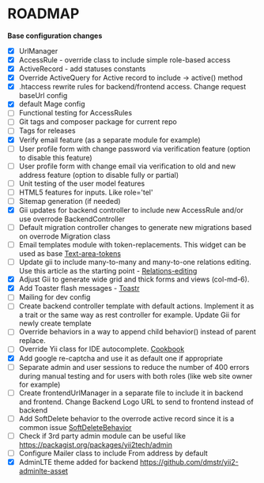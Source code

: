  # ROADMAP
 
 **Base configuration changes**
 
 - [x] UrlManager
 - [x] AccessRule - override class to include simple role-based access
 - [x] ActiveRecord - add statuses constants
 - [x] Override ActiveQuery for Active record to include -> active() method
 - [x] .htaccess rewrite rules for backend/frontend access. Change request baseUrl config
 - [x] default Mage config
 - [ ] Functional testing for AccessRules
 - [ ] Git tags and composer package for current repo
 - [ ] Tags for releases
 - [x] Verify email feature (as a separate module for example)
 - [ ] User profile form with change password via verification feature (option to disable this feature) 
 - [ ] User profile form with change email via verification to old and new address feature (option to disable fully or partial)
 - [ ] Unit testing of the user model features
 - [ ] HTML5 features for inputs. Like role='tel'
 - [ ] Sitemap generation (if needed)
 - [x] Gii updates for backend controller to include new AccessRule and/or use overrode BackendController
 - [ ] Default migration controller changes to generate new migrations based on overrode Migration class 
 - [ ] Email templates module with token-replacements. This widget can be used as base [Text-area-tokens](https://github.com/mmedojevicbg/yii2-text-area-tokens)
 - [ ] Update gii to include many-to-many and many-to-one relations editing. Use this article as the starting point - [Relations-editing](http://www.yiiframework.com/wiki/836/how-to-use-listbox-and-checkboxlist/)
 - [x] Adjust Gii to generate wide grid and thick forms and views (col-md-6).
 - [x] Add Toaster flash messages - [Toastr](https://github.com/odai-alali/yii2-toastr)
 - [ ] Mailing for dev config
 - [ ] Create backend controller template with default actions. Implement it as a trait or the same way as rest controller for example. Update Gii for newly create template
 - [ ] Override behaviors in a way to append child behavior() instead of parent replace.
 - [ ] Override Yii class for IDE autocomplete. [Cookbook](https://yii2-cookbook.readthedocs.org/ide-autocompletion/)
 - [x] Add google re-captcha and use it as default one if appropriate
 - [ ] Separate admin and user sessions to reduce the number of 400 errors during manual testing and for users with both roles (like web site owner for example)
 - [ ] Create frontendUrlManager in a separate file to include it in backend and frontend. Change Backend Logo URL to send to frontend instead of backend
 - [ ] Add SoftDelete behavior to the overrode active record since it is a common issue [SoftDeleteBehavior](https://packagist.org/packages/yii2tech/ar-softdelete)
 - [ ] Check if 3rd party admin module can be useful like https://packagist.org/packages/yii2tech/admin
 - [ ] Configure Mailer class to include From address by default
 - [x] AdminLTE theme added for backend https://github.com/dmstr/yii2-adminlte-asset
